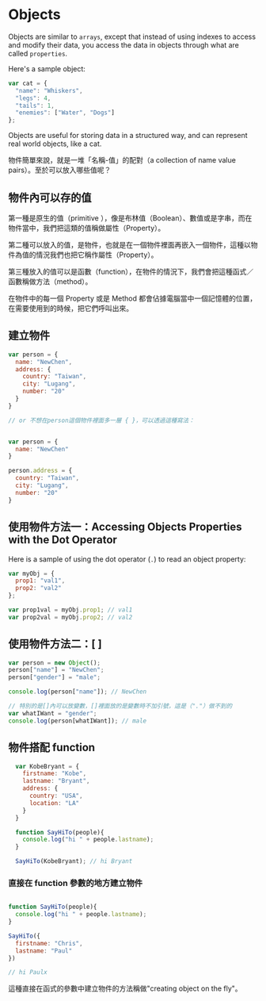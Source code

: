 # Objects

Objects are similar to `arrays`, except that instead of using indexes to access and modify their data, you access the data in objects through what are called `properties`.

Here's a sample object:

```javascript
var cat = {
  "name": "Whiskers",
  "legs": 4,
  "tails": 1,
  "enemies": ["Water", "Dogs"]
};
```

Objects are useful for storing data in a structured way, and can represent real world objects, like a cat.

物件簡單來說，就是一堆「名稱-值」的配對（a collection of name value pairs）。至於可以放入哪些值呢？

## 物件內可以存的值

第一種是原生的值（primitive ），像是布林值（Boolean）、數值或是字串，而在物件當中，我們把這類的值稱做屬性（Property）。

第二種可以放入的值，是物件，也就是在一個物件裡面再嵌入一個物件，這種以物件為值的情況我們也把它稱作屬性（Property）。

第三種放入的值可以是函數（function），在物件的情況下，我們會把這種函式／函數稱做方法（method）。

在物件中的每一個 Property 或是 Method 都會佔據電腦當中一個記憶體的位置，在需要使用到的時候，把它們呼叫出來。

## 建立物件
```javascript
var person = {
  name: "NewChen",
  address: {
    country: "Taiwan",
    city: "Lugang",
    number: "20"
  }
}

// or 不想在person這個物件裡面多一層 { }，可以透過這種寫法：


var person = {
  name: "NewChen"
}

person.address = {
  country: "Taiwan",
  city: "Lugang",
  number: "20"
}
```

## 使用物件方法一：Accessing Objects Properties with the Dot Operator

Here is a sample of using the dot operator (`.`) to read an object property:

```javascript
var myObj = {
  prop1: "val1",
  prop2: "val2"
};

var prop1val = myObj.prop1; // val1
var prop2val = myObj.prop2; // val2

```

## 使用物件方法二：[ ]

```javascript
var person = new Object();
person["name"] = "NewChen";
person["gender"] = "male";

console.log(person["name"]); // NewChen

// 特別的是[]內可以放變數，[]裡面放的是變數時不加引號，這是（"."）做不到的
var whatIWant = "gender";
console.log(person[whatIWant]); // male
```

## 物件搭配 function

```javascript
  var KobeBryant = {
    firstname: "Kobe",
    lastname: "Bryant",
    address: {
      country: "USA",
      location: "LA"
    }
  }

  function SayHiTo(people){
    console.log("hi " + people.lastname);
  }

  SayHiTo(KobeBryant); // hi Bryant
```

### 直接在 function 參數的地方建立物件

```javascript

function SayHiTo(people){
  console.log("hi " + people.lastname);
}

SayHiTo({
  firstname: "Chris",
  lastname: "Paul"
})

// hi Paulx
```

這種直接在函式的參數中建立物件的方法稱做"creating object on the fly"。

